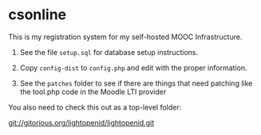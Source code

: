 csonline
========

This is my registration system for my self-hosted MOOC Infrastructure.

1. See the file ```setup.sql``` for database setup instructions.

2. Copy ```config-dist``` to ```config.php``` and edit with the proper information.

3. See the ```patches``` folder to see if there are things that need patching like the 
tool.php code in the Moodle LTI provider

You also need to check this out as a top-level folder:

[git://gitorious.org/lightopenid/lightopenid.git](http://gitorious.org/lightopenid)

